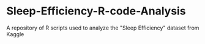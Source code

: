 # Sleep-Efficiency-R-code-Analysis
A repository of R scripts used to analyze the "Sleep Efficiency" dataset from Kaggle
